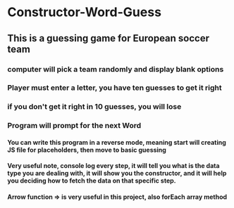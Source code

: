 # Constructor-Word-Guess

## This is a guessing game for European soccer team

### computer will pick a team randomly and display blank options

### Player must enter a letter, you have ten guesses to get it right

### if you don't get it right in 10 guesses, you will lose

### Program will prompt for the next Word

#### You can write this program in a reverse mode, meaning start will creating JS file for placeholders, then move to basic guessing

#### Very useful note, console log every step, it will tell you what is the data type you are dealing with, it will show you the constructor, and it will help you deciding how to fetch the data on that specific step.

#### Arrow function => is very useful in this project, also forEach array method